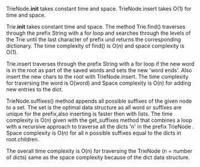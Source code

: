 TrieNode.__init__ takes constant time and space.
TrieNode.insert takes O(1) for time and space.

Trie.__init__ takes constant time and space.
The method Trie.find() traverses through the prefix String with a for loop and searches through the levels of the Trie until the last character of prefix und returns the corresponding dictionary.
The time complexity of find() is O(n) and space complexity is O(1).

Trie.insert traverses through the prefix String with a for loop  if the new word is in the root as part of the saved words and sets the new 'word ends'.
Also insert the new chars to the root with TrieNode.insert.
The time complexity for traversing the word is O(word) and Space complexity is O(n) for adding new entries to the dict.

TrieNode.suffixes() method appends all possible suffixes of the given
node to a set. The set is the optimal data structure as all word or suffixes are unique for the prefix,also inserting is faster then with lists.
The time complexity is O(n) given with the get_suffixes method that combines a loop with a recursive approach to traverse all the dicts 'n' in the prefix TrieNode . Space complexity is O(n) for all n possible suffixes equal to the dicts in root.children.

The overall time complexity is O(n) for traversing the TrieNode (n = number of dicts) same as the space complexity because of the dict data structure. 